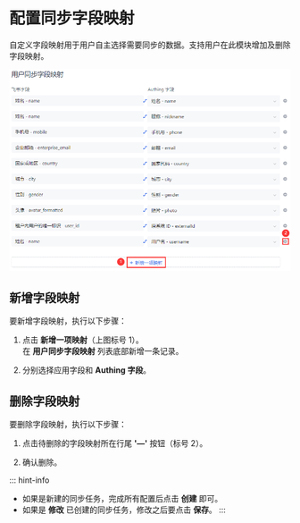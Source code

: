 # 配置同步字段映射

<LastUpdated/>

自定义字段映射用于用户自主选择需要同步的数据。支持用户在此模块增加及删除字段映射。

![](../images/field-mapping.png)

## 新增字段映射

要新增字段映射，执行以下步骤：

1. 点击 **新增一项映射**（上图标号 1）。</br>在 **用户同步字段映射** 列表底部新增一条记录。

2. 分别选择应用字段和 **Authing 字段**。

## 删除字段映射

要删除字段映射，执行以下步骤：

1. 点击待删除的字段映射所在行尾 **'—'** 按钮（标号 2）。

2. 确认删除。

::: hint-info
* 如果是新建的同步任务，完成所有配置后点击 **创建** 即可。
* 如果是 **修改** 已创建的同步任务，修改之后要点击 **保存**。
::: 